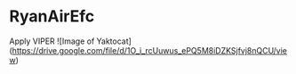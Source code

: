 # RyanAirEfc
Apply VIPER
![Image of Yaktocat]
(https://drive.google.com/file/d/1O_i_rcUuwus_ePQ5M8iDZKSjfvj8nQCU/view)

